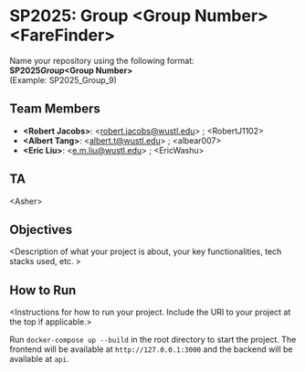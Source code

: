 # SP2025: Group &lt;Group Number&gt; &lt;FareFinder&gt;

Name your repository using the following format:  
**SP2025*Group*&lt;Group Number&gt;**  
(Example: SP2025_Group_9)

## Team Members

- **&lt;Robert Jacobs&gt;**: &lt;robert.jacobs@wustl.edu&gt; ; &lt;RobertJ1102&gt;
- **&lt;Albert Tang&gt;**: &lt;albert.t@wustl.edu&gt; ; &lt;albear007&gt;
- **&lt;Eric Liu&gt;**: &lt;e.m.liu@wustl.edu&gt; ; &lt;EricWashu&gt;

## TA

&lt;Asher&gt;

## Objectives

&lt;Description of what your project is about, your key functionalities, tech stacks used, etc. &gt;

## How to Run

&lt;Instructions for how to run your project. Include the URI to your project at the top if applicable.&gt;

Run `docker-compose up --build` in the root directory to start the project. The frontend will be available at `http://127.0.0.1:3000` and the backend will be available at `api`.
